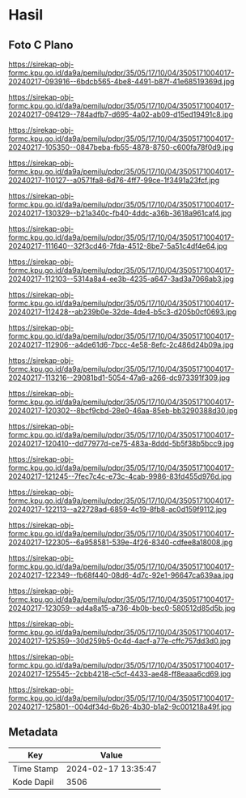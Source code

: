 # Hasil

## Foto C Plano

https://sirekap-obj-formc.kpu.go.id/da9a/pemilu/pdpr/35/05/17/10/04/3505171004017-20240217-093916--6bdcb565-4be8-4491-b87f-41e68519369d.jpg

https://sirekap-obj-formc.kpu.go.id/da9a/pemilu/pdpr/35/05/17/10/04/3505171004017-20240217-094129--784adfb7-d695-4a02-ab09-d15ed19491c8.jpg

https://sirekap-obj-formc.kpu.go.id/da9a/pemilu/pdpr/35/05/17/10/04/3505171004017-20240217-105350--0847beba-fb55-4878-8750-c600fa78f0d9.jpg

https://sirekap-obj-formc.kpu.go.id/da9a/pemilu/pdpr/35/05/17/10/04/3505171004017-20240217-110127--a0571fa8-6d76-4ff7-99ce-1f3491a23fcf.jpg

https://sirekap-obj-formc.kpu.go.id/da9a/pemilu/pdpr/35/05/17/10/04/3505171004017-20240217-130329--b21a340c-fb40-4ddc-a36b-3618a961caf4.jpg

https://sirekap-obj-formc.kpu.go.id/da9a/pemilu/pdpr/35/05/17/10/04/3505171004017-20240217-111640--32f3cd46-7fda-4512-8be7-5a51c4df4e64.jpg

https://sirekap-obj-formc.kpu.go.id/da9a/pemilu/pdpr/35/05/17/10/04/3505171004017-20240217-112103--5314a8a4-ee3b-4235-a647-3ad3a7066ab3.jpg

https://sirekap-obj-formc.kpu.go.id/da9a/pemilu/pdpr/35/05/17/10/04/3505171004017-20240217-112428--ab239b0e-32de-4de4-b5c3-d205b0cf0693.jpg

https://sirekap-obj-formc.kpu.go.id/da9a/pemilu/pdpr/35/05/17/10/04/3505171004017-20240217-112906--a4de61d6-7bcc-4e58-8efc-2c486d24b09a.jpg

https://sirekap-obj-formc.kpu.go.id/da9a/pemilu/pdpr/35/05/17/10/04/3505171004017-20240217-113216--29081bd1-5054-47a6-a266-dc973391f309.jpg

https://sirekap-obj-formc.kpu.go.id/da9a/pemilu/pdpr/35/05/17/10/04/3505171004017-20240217-120302--8bcf9cbd-28e0-46aa-85eb-bb3290388d30.jpg

https://sirekap-obj-formc.kpu.go.id/da9a/pemilu/pdpr/35/05/17/10/04/3505171004017-20240217-120410--dd77977d-ce75-483a-8ddd-5b5f38b5bcc9.jpg

https://sirekap-obj-formc.kpu.go.id/da9a/pemilu/pdpr/35/05/17/10/04/3505171004017-20240217-121245--7fec7c4c-e73c-4cab-9986-83fd455d976d.jpg

https://sirekap-obj-formc.kpu.go.id/da9a/pemilu/pdpr/35/05/17/10/04/3505171004017-20240217-122113--a22728ad-6859-4c19-8fb8-ac0d159f9112.jpg

https://sirekap-obj-formc.kpu.go.id/da9a/pemilu/pdpr/35/05/17/10/04/3505171004017-20240217-122305--6a958581-539e-4f26-8340-cdfee8a18008.jpg

https://sirekap-obj-formc.kpu.go.id/da9a/pemilu/pdpr/35/05/17/10/04/3505171004017-20240217-122349--fb68f440-08d6-4d7c-92e1-96647ca639aa.jpg

https://sirekap-obj-formc.kpu.go.id/da9a/pemilu/pdpr/35/05/17/10/04/3505171004017-20240217-123059--ad4a8a15-a736-4b0b-bec0-580512d85d5b.jpg

https://sirekap-obj-formc.kpu.go.id/da9a/pemilu/pdpr/35/05/17/10/04/3505171004017-20240217-125359--30d259b5-0c4d-4acf-a77e-cffc757dd3d0.jpg

https://sirekap-obj-formc.kpu.go.id/da9a/pemilu/pdpr/35/05/17/10/04/3505171004017-20240217-125545--2cbb4218-c5cf-4433-ae48-ff8eaaa6cd69.jpg

https://sirekap-obj-formc.kpu.go.id/da9a/pemilu/pdpr/35/05/17/10/04/3505171004017-20240217-125801--004df34d-6b26-4b30-b1a2-9c001218a49f.jpg


## Metadata

| Key        | Value               |
| ---------- | ------------------- |
| Time Stamp | 2024-02-17 13:35:47 |
| Kode Dapil | 3506                |



